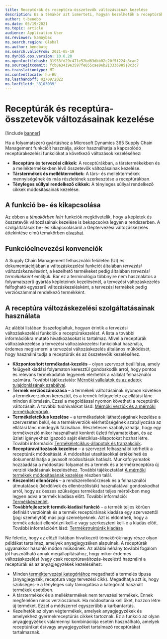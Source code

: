 ```yaml
---
title: Receptúrák és receptúra-összetevők változásainak kezelése
description: Ez a témakör azt ismerteti, hogyan kezelhetők a receptúrák és a folyamatszerű gyártás alapadatainak változásai.
author: t-benebo
ms.date: 05/19/2021
ms.topic: article
audience: Application User
ms.reviewer: kamaybac
ms.search.region: Global
ms.author: benebotg
ms.search.validFrom: 2021-05-19
ms.dyn365.ops.version: 10.0.20
ms.openlocfilehash: 31953fd29c471e52bd63dbb02c20f5f224c3cae2
ms.sourcegitcommit: fcb8a3419e3597fe855cae9eb21333698518c2c7
ms.translationtype: MT
ms.contentlocale: hu-HU
ms.lasthandoff: 02/09/2022
ms.locfileid: "8103039"
---
```

# <a name="manage-changes-in-formulas-and-their-ingredients"></a>Receptúrák és receptúra-összetevők változásainak kezelése

[!include [banner](../includes/banner.md)]

Ha a folyamatszerű gyártáshoz a Microsoft Dynamics 365 Supply Chain Management funkcióit használja, akkor használhatja a kapcsolódó receptúrakezelési funkciókat a következő változások kezeléséhez:

- **Receptúra és tervezési cikkek:** A receptúrákban, a társtermékekben és a melléktermékekben lévő összetevők változásainak kezelése.
- **Társtermékek és melléktermékek:** A társ- és melléktermékek mennyiségének és más részletének szerkesztése a receptúrákban.
- **Tényleges súllyal rendelkező cikkek:** A tényleges súllyal rendelkező cikkek módosításainak kezelése.

## <a name="turn-this-feature-on-or-off"></a>A funkció be- és kikapcsolása

Az ebben a *témakörben* *leírt* funkciók megkövetelik, hogy a képletek és összetevők változásainak kezelése is bekapcsolva legyen a rendszerben. A szolgáltatások be- és kikapcsolásáról a Géptervezési változáskezelés áttekintése című témakörben [olvashat](product-engineering-overview.md).

## <a name="feature-naming-conventions"></a>Funkcióelnevezési konvenciók

A Supply Chain Management felhasználói felületén (UI) és dokumentációjában a változáskezelési funkciót általában *tervezési változáskezelésként*, a kezelhető termékeket pedig általában *tervezési termékekként* említjük. Bár ez a terminológia többnyire nem használatos a folyamatszerű gyártás képleteinek kezelésénél, a tervezési változáskezelés felfogható egyszerű változáskezelésként, a tervezési termékek pedig verziószámmal rendelkező termékként.

## <a name="work-with-formula-change-management-features"></a>A receptúra változáskezelési szolgáltatásainak használata

Az alábbi listában összefoglaltuk, hogyan érintik a tervezési változáskezelési funkciók a receptúrakezelést. A lista a további információkra mutató hivatkozásokat is tartalmaz. Mivel a receptúrák változáskezelése a tervezési változáskezelési funkciókat használja, érdemes megismerni a tervezési változáskezelés általános működését, hogy használni tudja a receptúrák és az összetevőik kezeléséhez.

- **Központosított termékadat-kezelés** – olyan szervezet beállítása, amely felügyelt kiadási folyamaton keresztül gondoskodik arról, hogy pontos és releváns termékadatok legyenek elérhetők a vállalat felhasználói számára. További tájékoztatás: [Mérnöki vállalatok és az adatok tulajdonlásának szabályai](engineering-org-data-ownership-rules.md).
- **Termék verziószámozása** – a termékek változásainak nyomon követése a termékverziókon keresztül, és a termék felügyelete az ellátási lánc minden állomásán. Ezzel a megoldással nyomon követheti a receptúrák változásait. A további tudnivalókat lásd: [Mérnöki verziók és a mérnöki termékkategóriák](engineering-versions-product-category.md).
- **Termékéletciklus kezelése** – a termékadatok láthatóságának kezelése a szervezeten belül, és a termékverziók elérhetőségének szabályozása az ellátási lánc mindegyik fázisában. Részletesen szabályozhatja, hogy egy termékverzió mikor használható konkrét üzleti folyamatokban, és az üzleti igényekhez igazodó saját életciklus-állapotokat hozhat létre. További információ: [Termékéletciklus-állapotok és tranzakciók](product-lifecycle-state-transactions.md).
- **Receptúraváltozások kezelése** – a szervezet felhasználói kérhetik a receptúrák módosítását. A módosítási utasításokkal értékelheti és dokumentálhatja a javasolt módosítások hatását. Munkafolyamatok hozzáadása a módosítási folyamat és a termék és a termékreceptúra új verziói kiadásának kezeléséhez. További tájékoztatást [A mérnöki termékek módosításának kezelése](engineering-change-management.md) részben talál.
- **Készenléti ellenőrzés** – a rendszerellenőrzések és a felhasználói útmutatások (kérdőívek és ellenőrzőlisták) használatával gondoskodhat arról, hogy az összes szükséges termékadat teljes mértékben meg legyen adva a termék kiadása előtt. További információ: [Termékkészenlét](product-readiness.md).
- **Továbbfejlesztett termék-kiadási funkció** – a termék teljes körűen definiált verzióinak és a termék receptúráinak kiadása egy szervezettől (jogi személytől) más jogi személyeknek. Azt is eldöntheti, hogy a termék adatait ellenőrizni kell-e vagy szerkeszteni kell-e a kiadás előtt. További információért lásd: [Termékstruktúrák kiadása](release-product-structure.md)

Ne feledje, hogy az előző listában hivatkozott témakörök nagy része olyan példákat tartalmaz, amelyek anyagjegyzéken alapulnak. A receptúrák ugyanakkor hasonló módon működnek. Az alábbi néhány további fogalom jól használható annak megállapításához, hogy mikor érdemes változáskezelést (vagy csak receptúraváltozás-kezelést) használni a receptúrák és az anyagjegyzékek kezeléséhez:

- Minden [terméktervezési kategóriához](engineering-versions-product-category.md) megadható a termelés típusa (anyagjegyzék, receptúra vagy tervezési cikk). Megadhatja azt is, hogy szükséges-e a tényleges súly támogatása a kategóriát használt termékek esetében.
- A társtermékek és a melléktermékek nem tervezési termékek. Ennek megfelelően nincs verziószámuk. Ha módosítania kell őket, hozzon létre új terméket. Ezzel a módszerrel egyszerűbb a karbantartás.
- Kezelhetők az olyan végtermékek, amelyek anyagjegyzékek és amelyekhez gyermekreceptúrás cikkek tartoznak. Ez a funkció az olyan anyagjegyzékek valamennyi kombinációja esetén használható, amelyek receptúrákat és/vagy anyagjegyzéket tartalmazó receptúrákat tartalmaznak.
